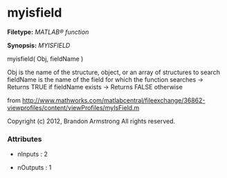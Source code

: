 # myisfield

**Filetype:** _MATLAB&reg; function_

**Synopsis:** _MYISFIELD_

myisfield( Obj, fieldName )

Obj is the name of the structure, object, or an array of structures to search
fieldName is the name of the field for which the function searches
-> Returns TRUE if fieldName exists
-> Returns FALSE otherwise

from http://www.mathworks.com/matlabcentral/fileexchange/36862-viewprofiles/content/viewProfiles/myIsField.m

Copyright (c) 2012, Brandon Armstrong
All rights reserved.


### Attributes


- nInputs : 2

- nOutputs : 1
